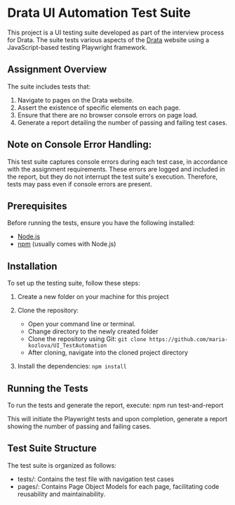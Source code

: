 # Drata UI Automation Test Suite

This project is a UI testing suite developed as part of the interview process for Drata. The suite tests various aspects of the [Drata](https://drata.com/) website using a JavaScript-based testing Playwright framework.

## Assignment Overview

The suite includes tests that:

1. Navigate to pages on the Drata website.
2. Assert the existence of specific elements on each page.
3. Ensure that there are no browser console errors on page load.
4. Generate a report detailing the number of passing and failing test cases.

## Note on Console Error Handling:
This test suite captures console errors during each test case, in accordance with the assignment requirements. These errors are logged and included in the report, but they do not interrupt the test suite's execution. Therefore, tests may pass even if console errors are present.

## Prerequisites

Before running the tests, ensure you have the following installed:

* [Node.js](https://nodejs.org/en)
* [npm](https://www.npmjs.com/) (usually comes with Node.js)

## Installation

To set up the testing suite, follow these steps:
1. Create a new folder on your machine for this project 

2. Clone the repository:
    * Open your command line or terminal.
    * Change directory to the newly created folder
    * Clone the repository using Git:
    `git clone https://github.com/maria-kozlova/UI_TestAutomation`
    * After cloning, navigate into the cloned project directory

3. Install the dependencies:
`npm install`

## Running the Tests

To run the tests and generate the report, execute:
npm run test-and-report

This will initiate the Playwright tests and upon completion, generate a report showing the number of passing and failing cases.

## Test Suite Structure

The test suite is organized as follows:

* tests/: Contains the test file with navigation test cases
* pages/: Contains Page Object Models for each page, facilitating code reusability and maintainability.



